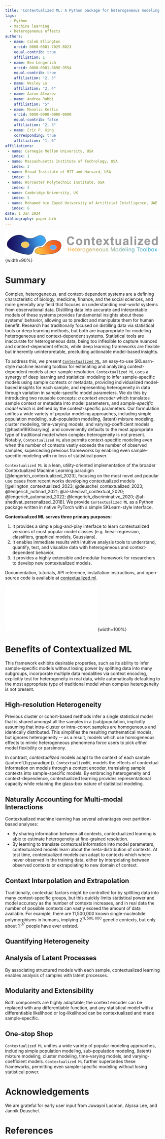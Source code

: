 ```yaml
---
title: 'Contextualized ML: A Python package for heterogeneous modeling'
tags:
  - Python
  - machine learning
  - heterogeneous effects
authors:
  - name: Caleb Ellington
    orcid: 0000-0001-7029-8023
    equal-contrib: true
    affiliation: 1
  - name: Ben Lengerich
    orcid: 0000-0001-8690-9554
    equal-contrib: true
    affiliation: "2, 3"
  - name: Wesley Lo
    affiliation: "2, 4"
  - name: Aaron Alvarez
  - name: Andrea Rubbi
    affiliation: "5"
  - name: Manolis Kellis
    orcid: 0000-0000-0000-0000
    equal-contrib: false
    affiliation: "2, 3"
  - name: Eric P. Xing
    corresponding: true
    affiliation: "1, 6"
affiliations:
 - name: Carnegie Mellon University, USA
   index: 1
 - name: Massachusetts Institute of Technology, USA
   index: 2
 - name: Broad Institute of MIT and Harvard, USA
   index: 3
 - name: Worcester Polytechnic Institute, USA
   index: 4
 - name: Cambridge University, UK
   index: 5
 - name: Mohamed bin Zayed University of Artificial Intelligence, UAE
   index: 6
date: 1 Jan 2024
bibliography: paper.bib
---
```



![](figs/contextualized_logo.png){width=90%}


# Summary

Complex, heterogeneous, and context-dependent systems are a defining characteristic of biology, medicine, finance, and the social sciences, and more generally any field that focuses on understanding real-world systems from observational data.
Distilling data into accurate and interpretable models of these systems provides fundamental insights about these systems' behavior, allowing us to predict and manipulate them for human benefit.
Research has traditionally focused on distilling data via statistical tools or deep learning methods, but both are inappropriate for modeling heterogeneous and context-dependent systems.
Statistical tools are inaccurate for heterogeneous data, being too inflexible to capture nuanced and context-dependent effects, while deep learning frameworks are flexible but inherently uninterpretable, precluding actionable model-based insights.

To address this, we present [`Contextualized ML`](https://contextualized.ml/), an easy-to-use SKLearn-style machine learning toolbox for estimating and analyzing context-dependent models at per-sample resolution.
`Contextualized ML` uses a synergy of deep learning and statistical modeling to infer sample-specific models using sample contexts or metadata, providing individualized model-based insights for each sample, and representing heterogeneity in data through variation in sample-specific model parameters.
We do this by introducing two reusable concepts: *a context encoder* which translates sample context or metadata into model parameters, and *sample-specific model* which is defined by the context-specific parameters.
Our formulation unifies a wide variety of popular modeling approaches, including simple population modeling, sub-population modeling, (latent) mixture modeling, cluster modeling, time-varying models, and varying-coefficient models [@hastie1993varying], and conveniently defaults to the most appropriate type of traditional model when complex heterogeneity is not present.
Notably, `Contextualized ML` also permits context-specific modeling even when the number of contexts vastly exceeds the number of observed samples, superceding previous frameworks by enabling even sample-specific modeling with no loss of statistical power.

`Contextualized ML` is a lean, utility-oriented implementation of the broader Contextualized Machine Learning paradigm [@lengerich_contextualized_2023], focusing on the most novel and popular use cases from recent works developing contextualized models [@ellington_contextualized_2023; @deuschel_contextualized_2023; @lengerich_notmad_2021; @al-shedivat_contextual_2020; @lengerich_automated_2022; @lengerich_discriminative_2020; @al-shedivat_personalized_2018].
We provide `Contextualized ML` as a Python package written in native PyTorch with a simple SKLearn-style interface.

**Contextualized ML serves three primary purposes:**

1. It provides a simple plug-and-play interface to learn contextualized versions of most popular model classes (e.g. linear regression, classifiers, graphical models, Gaussians).
2. It enables immediate results with intuitive analysis tools to understand, quantify, test, and visualize data with heterogeneous and context-dependent behavior.
3. It provides a highly extensible and modular framework for researchers to develop new contextualized models.

Documentation, tutorials, API reference, installation instructions, and open-source code is available at [contextualized.ml](https://contextualized.ml).


![Contextualized Machine Learning paradigm.\label{fig:paradigm}](figs/context_encoders_sideways.pdf){width=100%}


# Benefits of Contextualized ML
This framework exhibits desirable properties, such as its ability to infer sample-specific models without losing power by splitting data into many subgroups, incorporate multiple data modalities via context encoding, explicitly test for heterogeneity in real data, while automatically defaulting to the most appropriate type of traditional model when complex heterogeneity is not present.

## High-resolution Heterogeneity
Previous cluster or cohort-based methods infer a single statistical model that is shared amongst all the samples in a (sub)population, implicitly assuming that intra-cluster or intra-cohort samples are homogeneous and identically distributed.
This simplifies the resulting mathematical models, but ignores heterogeneity -- as a result, models which use homogeneous effects to mimic heterogeneous phenomena force users to pick *either* model flexibility or parsimony.

In contrast, *contextualized* models adapt to the context of each sample (\autoref{fig:paradigm}).
`ContextualizedML` models the effects of contextual information on models through a context encoder, translating sample contexts into sample-specific models.
By embracing heterogeneity and context-dependence, contextualized learning provides representational capacity while retaining the glass-box nature of statistical modeling.

## Naturally Accounting for Multi-modal Interactions
Contextualized machine learning has several advantages over partition-based analyses:

- By sharing information between all contexts, contextualized learning is able to estimate heterogeneity at fine-grained resolution.
- By learning to translate contextual information into model parameters, contextualized models learn about the meta-distribution of contexts. At test time, contextualized models can adapt to contexts which where never observed in the training data, either by interpolating between observed contexts or extrapolating to new domain of context.

## Context Interpolation and Extrapolation
Traditionally, contextual factors might be controlled for by splitting data into many context-specific groups, but this quickly limits statistical power and model accuracy as the number of contexts increases, and in real data the number of possible contexts can vastly exceed the amount of data available.
For example, there are 11,500,000 known single-nucleotide polymorphisms in humans, implying $2^{11,500,000}$ genetic contexts, but only about $2^{37}$ people have ever existed.

## Quantifying Heterogeneity

## Analysis of Latent Processes
By associating structured models with each sample, contextualized learning enables analysis of samples with latent processes.

## Modularity and Extensibility
Both components are highly adaptable; the context encoder can be replaced with any differentiable function, and any statistical model with a differentiable likelihood or log-likelihood can be contextualized and made sample-specific.

## One-stop Shop
`Contextualized ML` unifies a wide variety of popular modeling approaches, including simple population modeling, sub-population modeling, (latent) mixture modeling, cluster modeling, time-varying models, and varying-coefficient models.
`Contextualized ML` further supercedes these frameworks, permitting even sample-specific modeling without losing statistical power.


# Acknowledgements

We are grateful for early user input from Juwayni Lucman, Alyssa Lee, and Jannik Deuschel.


# References

